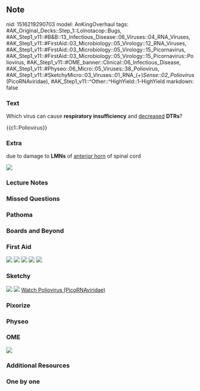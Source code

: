 ## Note
nid: 1516219290703
model: AnKingOverhaul
tags: #AK_Original_Decks::Step_1::Lolnotacop::Bugs, #AK_Step1_v11::#B&B::13_Infectious_Disease::06_Viruses::04_RNA_Viruses, #AK_Step1_v11::#FirstAid::03_Microbiology::05_Virology::12_RNA_Viruses, #AK_Step1_v11::#FirstAid::03_Microbiology::05_Virology::15_Picornavirus, #AK_Step1_v11::#FirstAid::03_Microbiology::05_Virology::15_Picornavirus::Poliovirus, #AK_Step1_v11::#OME_banner::Clinical::06_Infectious_Disease, #AK_Step1_v11::#Physeo::06_Micro::05_Viruses::38_Poliovirus, #AK_Step1_v11::#SketchyMicro::03_Viruses::01_RNA_(+)_Sense::02_Poliovirus_(PicoRNAviridae), #AK_Step1_v11::^Other::^HighYield::1-HighYield
markdown: false

### Text
Which virus can cause <b>respiratory insufficiency</b> and
<u>decreased</u> <b>DTRs</b>?
<div>
  {{c1::Poliovirus}}
</div>

### Extra
due to damage to <b>LMNs</b> of <u>anterior horn</u> of spinal cord
<div><img src="paste-5686536700348.jpg"></div>

### Lecture Notes


### Missed Questions


### Pathoma


### Boards and Beyond


### First Aid
<img src="tmpel5853na.png"> <img src="tmpp_d70dh9.png"> <img src=
"tmpnywp39_o.png"> <img src="tmpbubgdn6s.png"> <img src=
"tmpho1u2q3l.png">

### Sketchy
<img src="paste-19679540150275.jpg"> <img src=
"paste-1b530569eaf8024e87fc17343b2ce3fc5c728840.png"> <a href=
"https://dashboard.sketchy.com/study/medical/courses/medical-microbiology/units/medical-microbiology-viruses/videos/medical-microbiology-viruses-rna-viruses-positive-sense-poliovirus-picornaviridae?utm_source=anki&utm_medium=partnership&utm_campaign=february_update&utm_content=medical">
Watch Poliovirus (PicoRNAviridae)</a>

### Pixorize


### Physeo


### OME
<div class="ome-widget">
  <a href=
  "https://onlinemeded.org/spa/infectious-disease?ref=anki"><img src="_OME_AnkiFlashcards_Topic_3.png"></a>
</div>

### Additional Resources


### One by one

